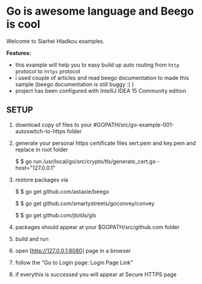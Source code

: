 Go is awesome language and Beego is cool
========================================

Welcome to Siarhei Hladkou examples. 

**Features:**

- this example will help you to easy build up auto routing from `http` protocol to `https` protocol
- i used couple of articles and read beego documentation to made this sample (beego documentation is still buggy :) )
- project has been configured with IntelliJ IDEA 15 Community edition


SETUP
------------
1. download copy of files to your #GOPATH/src/go-example-001-autoswitch-to-https folder
2. generate your personal https certificate files xert.pem and key.pem and replace in root folder

	$ $ go run /usr/local/go/src/crypto/tls/generate_cert.go -host="127.0.0.1"

3. restore packages via

    $ $ go get github.com/astaxie/beego

    $ $ go get github.com/smartystreets/goconvey/convey

    $ $ go get github.com/jtolds/gls

4. packages should appear at your $GOPATH/src/github.com folder
3. build and run
4. open [http://127.0.0.1:8080] page in a browser
5. follow the "Go to Login page: Login Page Link"
6. if everythis is successed you will appear at Secure HTTPS page
